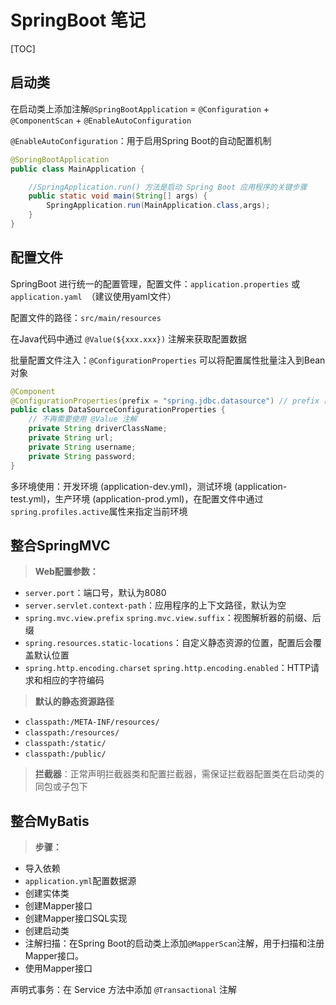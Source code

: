 # SpringBoot 笔记

[TOC]

## 启动类

在启动类上添加注解`@SpringBootApplication` = `@Configuration` + `@ComponentScan` + `@EnableAutoConfiguration`

`@EnableAutoConfiguration`：用于启用Spring Boot的自动配置机制

```java
@SpringBootApplication
public class MainApplication {

    //SpringApplication.run() 方法是启动 Spring Boot 应用程序的关键步骤
    public static void main(String[] args) {
        SpringApplication.run(MainApplication.class,args);
    }
}
```

## 配置文件

SpringBoot 进行统一的配置管理，配置文件：`application.properties` 或 `application.yaml `（建议使用yaml文件）

配置文件的路径：`src/main/resources`

在Java代码中通过 `@Value(${xxx.xxx})` 注解来获取配置数据

批量配置文件注入：`@ConfigurationProperties` 可以将配置属性批量注入到Bean对象

```java
@Component
@ConfigurationProperties(prefix = "spring.jdbc.datasource") // prefix 前缀
public class DataSourceConfigurationProperties {
    // 不再需要使用 @Value 注解
    private String driverClassName;
    private String url;
    private String username;
    private String password;
}
```

多环境使用：开发环境 (application-dev.yml)，测试环境 (application-test.yml)，生产环境 (application-prod.yml)，在配置文件中通过`spring.profiles.active`属性来指定当前环境

## 整合SpringMVC

> **Web配置参数：**

- `server.port`：端口号，默认为8080
- `server.servlet.context-path`：应用程序的上下文路径，默认为空
- `spring.mvc.view.prefix` `spring.mvc.view.suffix`：视图解析器的前缀、后缀
- `spring.resources.static-locations`：自定义静态资源的位置，配置后会覆盖默认位置
- `spring.http.encoding.charset` `spring.http.encoding.enabled`：HTTP请求和相应的字符编码

> **默认的静态资源路径**

- `classpath:/META-INF/resources/`
- `classpath:/resources/`
- `classpath:/static/`
- `classpath:/public/`

> **拦截器**：正常声明拦截器类和配置拦截器，需保证拦截器配置类在启动类的同包或子包下

## 整合MyBatis

> **步骤：**

- 导入依赖
- `application.yml`配置数据源
- 创建实体类
- 创建Mapper接口
- 创建Mapper接口SQL实现
- 创建启动类
- 注解扫描：在Spring Boot的启动类上添加`@MapperScan`注解，用于扫描和注册Mapper接口。
- 使用Mapper接口

声明式事务：在 Service 方法中添加 `@Transactional` 注解
